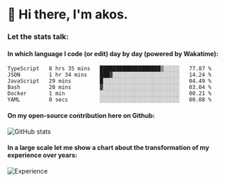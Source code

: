 # 👋 Hi there, I'm akos. 


### Let the stats talk:


#### In which language I code (or edit) day by day (powered by Wakatime): 

<!--START_SECTION:waka-->

```text
TypeScript   8 hrs 35 mins   ███████████████████▒░░░░░   77.87 %
JSON         1 hr 34 mins    ███▓░░░░░░░░░░░░░░░░░░░░░   14.24 %
JavaScript   29 mins         █░░░░░░░░░░░░░░░░░░░░░░░░   04.49 %
Bash         20 mins         ▓░░░░░░░░░░░░░░░░░░░░░░░░   03.04 %
Docker       1 min           ░░░░░░░░░░░░░░░░░░░░░░░░░   00.21 %
YAML         0 secs          ░░░░░░░░░░░░░░░░░░░░░░░░░   00.08 %
```

<!--END_SECTION:waka-->

#### On my open-source contribution here on Github:
 
![GitHub stats](https://github-readme-stats.vercel.app/api?username=akosbalasko)

#### In a large scale let me show a chart about the transformation of my experience over years:   

![Experience](https://cr-skills-chart-widget.azurewebsites.net/api/api?username=akosbalasko)
